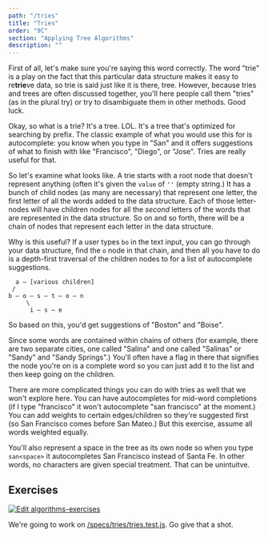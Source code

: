 ```yaml
---
path: "/tries"
title: "Tries"
order: "9C"
section: "Applying Tree Algorithms"
description: ""
---
```


First of all, let's make sure you're saying this word correctly. The word "trie" is a play on the fact that this particular data structure makes it easy to re**trie**ve data, so trie is said just like it is there, tree. However, because tries and trees are often discussed together, you'll here people call them "tries" (as in the plural try) or try to disambiguate them in other methods. Good luck.

Okay, so what is a trie? It's a tree. LOL. It's a tree that's optimized for searching by prefix. The classic example of what you would use this for is autocomplete: you know when you type in "San" and it offers suggestions of what to finish with like "Francisco", "Diego", or "Jose". Tries are really useful for that.

So let's examine what looks like. A trie starts with a root node that doesn't represent anything (often it's given the `value` of `''` (empty string.) It has a bunch of child nodes (as many are necessary) that represent one letter, the first letter of all the words added to the data structure. Each of those letter-nodes will have children nodes for all the _second_ letters of the words that are represented in the data structure. So on and so forth, there will be a chain of nodes that represent each letter in the data structure.

Why is this useful? If a user types `bo` in the text input, you can go through your data structure, find the `o` node in that chain, and then all you have to do is a depth-first traversal of the children nodes to for a list of autocomplete suggestions.

```text
  a – [various children]
 /
b – o – s – t – o – n
     \
      i – s – e
```

So based on this, you'd get suggestions of "Boston" and "Boise".

Since some words are contained within chains of others (for example, there are two separate cities, one called "Salina" and one called "Salinas" or "Sandy" and "Sandy Springs".) You'll often have a flag in there that signifies the node you're on is a complete word so you can just add it to the list and then keep going on the children.

There are more complicated things you can do with tries as well that we won't explore here. You can have autocompletes for mid-word completions (if I type "francisco" it won't autocomplete "san francisco" at the moment.) You can add weights to certain edges/children so they're suggested first (so San Francisco comes before San Mateo.) But this exercise, assume all words weighted equally.

You'll also represent a space in the tree as its own node so when you type `san<space>` it autocompletes San Francisco instead of Santa Fe. In other words, no characters are given special treatment. That can be unintuitve.

## Exercises

[![Edit algorithms-exercises](https://codesandbox.io/static/img/play-codesandbox.svg)][sb]

We're going to work on [/specs/tries/tries.test.js][gh]. Go give that a shot.

[gh]: https://github.com/btholt/algorithms-exercises/blob/main/specs/tries/tries.test.js
[sb]: https://codesandbox.io/s/github/btholt/algorithms-exercises/tree/main?file=/specs/tries/tries.test.js

